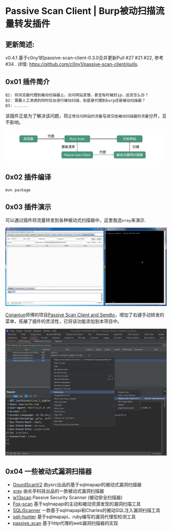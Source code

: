 # Passive Scan Client | Burp被动扫描流量转发插件



## 更新简述:

v0.4.1 基于c0ny1的passive-scan-client-0.3.0合并更新Pull #27 #21 #22, 参考#34 .  详情: https://github.com/c0ny1/passive-scan-client/pulls.



## 0x01 插件简介

```
Q1: 将浏览器代理到被动扫描器上，访问网站变慢，甚至有时被封ip，这该怎么办？
Q2: 需要人工渗透的同时后台进行被动扫描，到底是代理到burp还是被动扫描器？
Q3: ......
```

该插件正是为了解决该问题，将`正常访问网站的流量`与`提交给被动扫描器的流量`分开，互不影响。

![流程图](./doc/process.png)

## 0x02 插件编译

```
mvn package
```

## 0x03 插件演示

可以通过插件将流量转发到各种被动式扫描器中，这里我选`xray`来演示.

![动图演示](./doc/show.gif)

[Conanjun](https://github.com/Conanjun/passive-scan-client-and-sendto/commits?author=Conanjun)师傅的项目[Passive Scan Client and Sendto](https://github.com/Conanjun/passive-scan-client-and-sendto)，增加了右键手动转发的菜单，拓展了插件的灵活性，已将该功能添加到本项目中。

![image-20220511142914622](README.assets/image-20220511142914622.png)

## 0x04 一些被动式漏洞扫描器

* [GourdScanV2](https://github.com/ysrc/GourdScanV2)  由ysrc出品的基于sqlmapapi的被动式漏洞扫描器
* [xray](https://github.com/chaitin/xray) 由长亭科技出品的一款被动式漏洞扫描器
* [w13scan](https://github.com/boy-hack/w13scan) Passive Security Scanner (被动安全扫描器)
* [Fox-scan](https://github.com/fengxuangit/Fox-scan) 基于sqlmapapi的主动和被动资源发现的漏洞扫描工具
* [SQLiScanner](https://github.com/0xbug/SQLiScanner) 一款基于sqlmapapi和Charles的被动SQL注入漏洞扫描工具
* [sqli-hunter](https://github.com/zt2/sqli-hunter) 基于sqlmapapi，ruby编写的漏洞代理型检测工具
* [passive_scan](https://github.com/netxfly/passive_scan) 基于http代理的web漏洞扫描器的实现